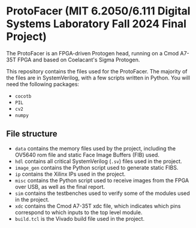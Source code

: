 # ProtoFacer (MIT 6.2050/6.111 Digital Systems Laboratory Fall 2024 Final Project)

The ProtoFacer is an FPGA-driven Protogen head, running on a Cmod A7-35T FPGA and based on Coelacant's Sigma Protogen. 

This repository contains the files used for the ProtoFacer. The majority of the files are in SystemVerilog, with a few scripts written in Python. You will need the following packages:

- `cocotb`
- `PIL`
- `cv2`
- `numpy`

## File structure

- `data` contains the memory files used by the project, including the OV5640 rom file and static Face Image Buffers (FIB) used.
- `hdl` contains all critical SystemVerilog (`.sv`) files used in the project.
- `image_gen` contains the Python script used to generate static FIBS.
- `ip` contains the Xilinx IPs used in the project.
- `misc` contains the Python script used to receive images from the FPGA over USB, as well as the final report.
- `sim` contains the testbenches used to verify some of the modules used in the project.
- `xdc` contains the Cmod A7-35T xdc file, which indicates which pins correspond to which inputs to the top level module.
- `build.tcl` is the Vivado build file used in the project.